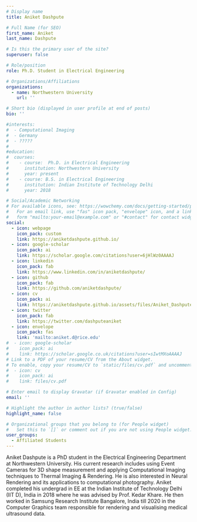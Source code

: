 ```yaml
---
# Display name
title: Aniket Dashpute

# Full Name (for SEO)
first_name: Aniket
last_name: Dashpute

# Is this the primary user of the site?
superuser: false

# Role/position
role: Ph.D. Student in Electrical Engineering

# Organizations/Affiliations
organizations:
  - name: Northwestern University
    url: ''

# Short bio (displayed in user profile at end of posts)
bio: ''

#interests:
#  - Computational Imaging
#  - Germany
#  - ????? 
#  
#education:
#  courses:
#    - course:  Ph.D. in Electrical Engineering
#      institution: Northwestern University
#      year: present
#    - course: B.S. in Electrical Engineering
#      institution: Indian Institute of Technology Delhi
#      year: 2018

# Social/Academic Networking
# For available icons, see: https://wowchemy.com/docs/getting-started/page-builder/#icons
#   For an email link, use "fas" icon pack, "envelope" icon, and a link in the
#   form "mailto:your-email@example.com" or "#contact" for contact widget.
social:
  - icon: webpage
    icon_pack: custom
    link: https://aniketdashpute.github.io/
  - icon: google-scholar
    icon_pack: ai
    link: https://scholar.google.com/citations?user=6jHlWz0AAAAJ
  - icon: linkedin
    icon_pack: fab
    link: https://www.linkedin.com/in/aniketdashpute/
  - icon: github
    icon_pack: fab
    link: https://github.com/aniketdashpute/
  - icon: cv
    icon_pack: ai
    link: https://aniketdashpute.github.io/assets/files/Aniket_Dashpute_CV.pdf
  - icon: twitter
    icon_pack: fab
    link: https://twitter.com/dashputeaniket
  - icon: envelope
    icon_pack: fas
    link: 'mailto:aniket.d@rice.edu'
#  - icon: google-scholar
#    icon_pack: ai
#    link: https://scholar.google.co.uk/citations?user=sIwtMXoAAAAJ
# Link to a PDF of your resume/CV from the About widget.
# To enable, copy your resume/CV to `static/files/cv.pdf` and uncomment the lines below.
#  - icon: cv
#    icon_pack: ai
#    link: files/cv.pdf

# Enter email to display Gravatar (if Gravatar enabled in Config)
email: ''

# Highlight the author in author lists? (true/false)
highlight_name: false

# Organizational groups that you belong to (for People widget)
#   Set this to `[]` or comment out if you are not using People widget.
user_groups:
  - Affiliated Students
---
```


Aniket Dashpute is a PhD student in the Electrical Engineering Department at Northwestern University. His current research includes using Event Cameras for 3D shape measurement and applying Computational Imaging techniques to Thermal Imaging & Rendering. He is also interested in Neural Rendering and its applications to computational photography. Aniket completed his undergrad in EE at the Indian Institute of Technology Delhi (IIT D), India in 2018 where he was advised by Prof. Kedar Khare. He then worked in Samsung Research Institute Bangalore, India till 2020 in the Computer Graphics team responsible for rendering and visualising medical ultrasound data.


